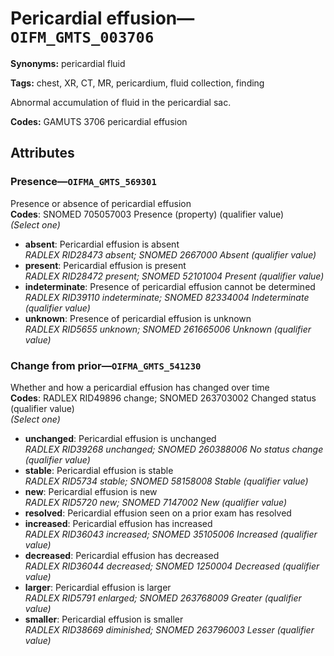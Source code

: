 # Pericardial effusion—`OIFM_GMTS_003706`

**Synonyms:** pericardial fluid

**Tags:** chest, XR, CT, MR, pericardium, fluid collection, finding

Abnormal accumulation of fluid in the pericardial sac.

**Codes:** GAMUTS 3706 pericardial effusion

## Attributes

### Presence—`OIFMA_GMTS_569301`

Presence or absence of pericardial effusion  
**Codes**: SNOMED 705057003 Presence (property) (qualifier value)  
*(Select one)*

- **absent**: Pericardial effusion is absent  
_RADLEX RID28473 absent; SNOMED 2667000 Absent (qualifier value)_
- **present**: Pericardial effusion is present  
_RADLEX RID28472 present; SNOMED 52101004 Present (qualifier value)_
- **indeterminate**: Presence of pericardial effusion cannot be determined  
_RADLEX RID39110 indeterminate; SNOMED 82334004 Indeterminate (qualifier value)_
- **unknown**: Presence of pericardial effusion is unknown  
_RADLEX RID5655 unknown; SNOMED 261665006 Unknown (qualifier value)_

### Change from prior—`OIFMA_GMTS_541230`

Whether and how a pericardial effusion has changed over time  
**Codes**: RADLEX RID49896 change; SNOMED 263703002 Changed status (qualifier value)  
*(Select one)*

- **unchanged**: Pericardial effusion is unchanged  
_RADLEX RID39268 unchanged; SNOMED 260388006 No status change (qualifier value)_
- **stable**: Pericardial effusion is stable  
_RADLEX RID5734 stable; SNOMED 58158008 Stable (qualifier value)_
- **new**: Pericardial effusion is new  
_RADLEX RID5720 new; SNOMED 7147002 New (qualifier value)_
- **resolved**: Pericardial effusion seen on a prior exam has resolved  
- **increased**: Pericardial effusion has increased  
_RADLEX RID36043 increased; SNOMED 35105006 Increased (qualifier value)_
- **decreased**: Pericardial effusion has decreased  
_RADLEX RID36044 decreased; SNOMED 1250004 Decreased (qualifier value)_
- **larger**: Pericardial effusion is larger  
_RADLEX RID5791 enlarged; SNOMED 263768009 Greater (qualifier value)_
- **smaller**: Pericardial effusion is smaller  
_RADLEX RID38669 diminished; SNOMED 263796003 Lesser (qualifier value)_